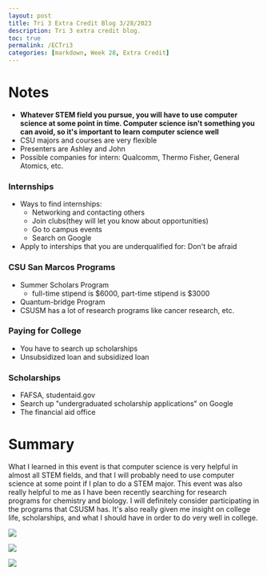 ```yaml
---
layout: post
title: Tri 3 Extra Credit Blog 3/28/2023
description: Tri 3 extra credit blog.
toc: true
permalink: /ECTri3
categories: [markdown, Week 28, Extra Credit]
---
```


# Notes
- **Whatever STEM field you pursue, you will have to use computer science at some point in time. Computer science isn't something you can avoid, so it's important to learn computer science well**
- CSU majors and courses are very flexible
- Presenters are Ashley and John
- Possible companies for intern: Qualcomm, Thermo Fisher, General Atomics, etc.

### Internships
- Ways to find internships:
    - Networking and contacting others
    - Join clubs(they will let you know about opportunities)
    - Go to campus events
    - Search on Google
- Apply to interships that you are underqualified for: Don't be afraid

### CSU San Marcos Programs
- Summer Scholars Program
    - full-time stipend is $6000, part-time stipend is $3000
- Quantum-bridge Program
- CSUSM has a lot of research programs like cancer research, etc.

### Paying for College
- You have to search up scholarships
- Unsubsidized loan and subsidized loan

### Scholarships
- FAFSA, studentaid.gov
- Search up "undergraduated scholarship applications" on Google
- The financial aid office

# Summary

What I learned in this event is that computer science is very helpful in almost all STEM fields, and that I will probably need to use computer science at some point if I plan to do a STEM major. This event was also really helpful to me as I have been recently searching for research programs for chemistry and biology. I will definitely consider participating in the programs that CSUSM has. It's also really given me insight on college life, scholarships, and what I should have in order to do very well in college.

![]({{site.baseurl}}/images/EC.png)

![]({{site.baseurl}}/images/EC2.png)

![]({{site.baseurl}}/images/EC3.png)